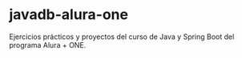 # javadb-alura-one
Ejercicios prácticos y proyectos del curso de Java y Spring Boot del programa Alura + ONE.
